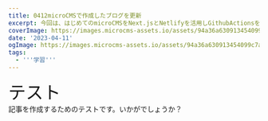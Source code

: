 ```yaml
---
title: 0412microCMSで作成したブログを更新
excerpt: 今回は、はじめてのmicroCMSをNext.jsとNetlifyを活用しGithubActionsを利用して作成しました。
coverImage: https://images.microcms-assets.io/assets/94a36a630913454099c7a6368ebebeeb/1ee2331f3acc429da0489a78f0c4f637/reaact-02.jpg
date: '2023-04-11'
ogImage: https://images.microcms-assets.io/assets/94a36a630913454099c7a6368ebebeeb/1ee2331f3acc429da0489a78f0c4f637/reaact-02.jpg
tags:
  - '''学習'''
---
```


<p><span style="font-size: 2.5em">テスト</span><br>記事を作成するためのテストです。いかがでしょうか？</p>